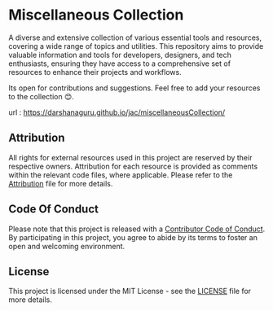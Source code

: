 # Miscellaneous Collection

A diverse and extensive collection of various essential tools and resources, covering a wide range of topics and utilities. This repository aims to provide valuable information and tools for developers, designers, and tech enthusiasts, ensuring they have access to a comprehensive set of resources to enhance their projects and workflows.

Its open for contributions and suggestions. Feel free to add your resources to the collection 😊.

url : https://darshanaguru.github.io/jac/miscellaneousCollection/

## Attribution

All rights for external resources used in this project are reserved by their respective owners. Attribution for each resource is provided as comments within the relevant code files, where applicable. Please refer to the [Attribution](https://github.com/DarshanAguru/jac/blob/main/ATTRIBUTION.md) file for more details.

## Code Of Conduct

Please note that this project is released with a [Contributor Code of Conduct](https://github.com/DarshanAguru/jac/blob/main/CODE_OF_CONDUCT.md). By participating in this project, you agree to abide by its terms to foster an open and welcoming environment.

## License

This project is licensed under the MIT License - see the [LICENSE](https://github.com/DarshanAguru/jac/blob/main/LICENSE) file for more details.